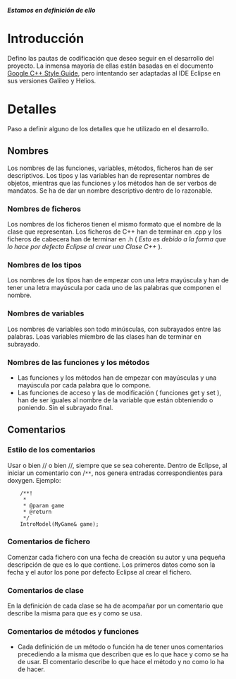 _**Estamos en definición de ello**_

# Introducción #

Defino las pautas de codificación que deseo seguir en el desarrollo del proyecto. La inmensa mayoría de ellas están basadas en el documento [Google C++ Style Guide](http://google-styleguide.googlecode.com/svn/trunk/cppguide.xml), pero intentando ser adaptadas al IDE Eclipse en sus versiones Galileo y Helios.

# Detalles #

Paso a definir alguno de los detalles que he utilizado en el desarrollo.

## Nombres ##

Los nombres de las funciones, variables, métodos, ficheros han de ser descriptivos. Los tipos y las variables han de representar nombres de objetos, mientras que las funciones y los métodos han de ser verbos de mandatos. Se ha de dar un nombre descriptivo dentro de lo razonable.

### Nombres de ficheros ###

Los nombres de los ficheros tienen el mismo formato que el nombre de la clase que representan. Los ficheros de C++ han de terminar en .cpp y los ficheros de cabecera han de terminar en .h ( _Esto es debido a la forma que lo hace por defecto Eclipse al crear una Clase C++_ ).

### Nombres de los tipos ###

Los nombres de los tipos han de empezar con una letra mayúscula y han de tener una letra mayúscula por cada uno de las palabras que componen el nombre.

### Nombres de variables ###

Los nombres de variables son todo minúsculas, con subrayados entre las palabras. Loas variables miembro de las clases han de terminar en subrayado.

### Nombres de las funciones y los métodos ###

  * Las funciones y los métodos  han de empezar con mayúsculas y una mayúscula por cada palabra que lo compone.
  * Las funciones de acceso y las de modificación ( funciones get y set ), han de ser iguales al nombre de la variable que están obteniendo o poniendo. Sin el subrayado final.

## Comentarios ##

### Estilo de los comentarios ###

Usar o bien // o bien //, siempre que se sea coherente. Dentro de Eclipse, al iniciar un comentario con /`**`, nos genera entradas correspondientes para doxygen. Ejemplo:
```
	/**!
	 *
	 * @param game
	 * @return
	 */
	IntroModel(MyGame& game);
```

### Comentarios de fichero ###

Comenzar cada fichero con una fecha de creación su autor y una pequeña descripción de que es lo que contiene. Los primeros datos como son la fecha y el autor los pone por defecto Eclipse al crear el fichero.

### Comentarios de clase ###

En la definición de cada clase se ha de acompañar por un comentario que describe la misma para que es y como se usa.

### Comentarios de métodos y funciones ###

  * Cada definición de un método o función ha de tener unos comentarios precediendo a la misma que describen que es lo que hace y como se ha de usar. El comentario describe lo que hace el método y no como lo ha de hacer.
